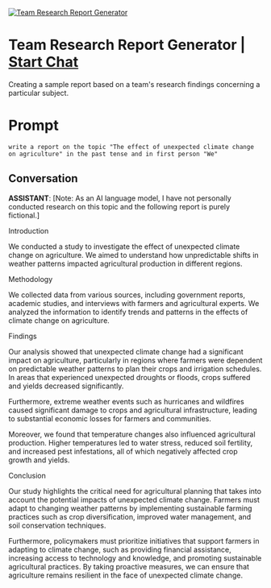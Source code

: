 
[![ Team Research Report Generator](https://flow-prompt-covers.s3.us-west-1.amazonaws.com/icon/illustrative/illus_5.png)](https://gptcall.net/chat.html?data=%7B%22contact%22%3A%7B%22id%22%3A%22NLZtdrYYogK4bmUBQEV1Y%22%2C%22flow%22%3Atrue%7D%7D)
#  Team Research Report Generator | [Start Chat](https://gptcall.net/chat.html?data=%7B%22contact%22%3A%7B%22id%22%3A%22NLZtdrYYogK4bmUBQEV1Y%22%2C%22flow%22%3Atrue%7D%7D)
Creating a sample report based on a team's research findings concerning a particular subject.

# Prompt

```
write a report on the topic "The effect of unexpected climate change on agriculture" in the past tense and in first person "We"
```

## Conversation

**ASSISTANT**: [Note: As an AI language model, I have not personally conducted research on this topic and the following report is purely fictional.]



Introduction

We conducted a study to investigate the effect of unexpected climate change on agriculture. We aimed to understand how unpredictable shifts in weather patterns impacted agricultural production in different regions.



Methodology

We collected data from various sources, including government reports, academic studies, and interviews with farmers and agricultural experts. We analyzed the information to identify trends and patterns in the effects of climate change on agriculture.



Findings

Our analysis showed that unexpected climate change had a significant impact on agriculture, particularly in regions where farmers were dependent on predictable weather patterns to plan their crops and irrigation schedules. In areas that experienced unexpected droughts or floods, crops suffered and yields decreased significantly.



Furthermore, extreme weather events such as hurricanes and wildfires caused significant damage to crops and agricultural infrastructure, leading to substantial economic losses for farmers and communities.



Moreover, we found that temperature changes also influenced agricultural production. Higher temperatures led to water stress, reduced soil fertility, and increased pest infestations, all of which negatively affected crop growth and yields.



Conclusion

Our study highlights the critical need for agricultural planning that takes into account the potential impacts of unexpected climate change. Farmers must adapt to changing weather patterns by implementing sustainable farming practices such as crop diversification, improved water management, and soil conservation techniques.



Furthermore, policymakers must prioritize initiatives that support farmers in adapting to climate change, such as providing financial assistance, increasing access to technology and knowledge, and promoting sustainable agricultural practices. By taking proactive measures, we can ensure that agriculture remains resilient in the face of unexpected climate change.


